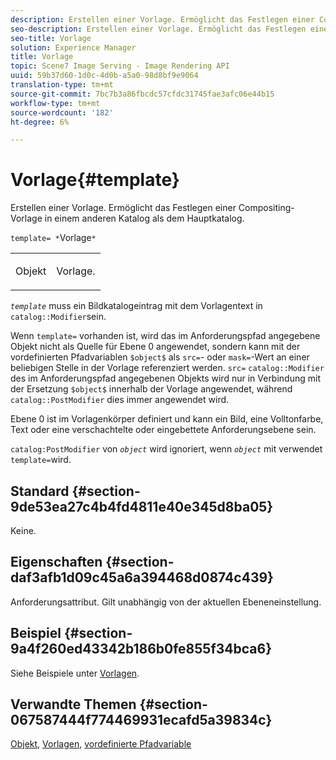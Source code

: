 ```yaml
---
description: Erstellen einer Vorlage. Ermöglicht das Festlegen einer Compositing-Vorlage in einem anderen Katalog als dem Hauptkatalog.
seo-description: Erstellen einer Vorlage. Ermöglicht das Festlegen einer Compositing-Vorlage in einem anderen Katalog als dem Hauptkatalog.
seo-title: Vorlage
solution: Experience Manager
title: Vorlage
topic: Scene7 Image Serving - Image Rendering API
uuid: 59b37d60-1d0c-4d0b-a5a0-98d8bf9e9064
translation-type: tm+mt
source-git-commit: 7bc7b3a86fbcdc57cfdc31745fae3afc06e44b15
workflow-type: tm+mt
source-wordcount: '182'
ht-degree: 6%

---
```



# Vorlage{#template}

Erstellen einer Vorlage. Ermöglicht das Festlegen einer Compositing-Vorlage in einem anderen Katalog als dem Hauptkatalog.

`template= *`Vorlage`*`

<table id="simpletable_DEC6F4EB460D453B8F272C98C9C8B7E5"> 
 <tr class="strow"> 
  <td class="stentry"> <p><span class="varname"> Objekt</span> </p> </td> 
  <td class="stentry"> <p>Vorlage. </p></td> 
 </tr> 
</table>

*`template`* muss ein Bildkatalogeintrag mit dem Vorlagentext in  `catalog::Modifier`sein.

Wenn `template=` vorhanden ist, wird das im Anforderungspfad angegebene Objekt nicht als Quelle für Ebene 0 angewendet, sondern kann mit der vordefinierten Pfadvariablen `$object$` als `src=`- oder `mask=`-Wert an einer beliebigen Stelle in der Vorlage referenziert werden. `src=` `catalog::Modifier` des im Anforderungspfad angegebenen Objekts wird nur in Verbindung mit der Ersetzung  `$object$` innerhalb der Vorlage angewendet, während  `catalog::PostModifier` dies immer angewendet wird.

Ebene 0 ist im Vorlagenkörper definiert und kann ein Bild, eine Volltonfarbe, Text oder eine verschachtelte oder eingebettete Anforderungsebene sein.

`catalog:PostModifier` von  *`object`* wird ignoriert, wenn  *`object`* mit verwendet  `template=`wird.

## Standard {#section-9de53ea27c4b4fd4811e40e345d8ba05}

Keine.

## Eigenschaften {#section-daf3afb1d09c45a6a394468d0874c439}

Anforderungsattribut. Gilt unabhängig von der aktuellen Ebeneneinstellung.

## Beispiel {#section-9a4f260ed43342b186b0fe855f34bca6}

Siehe Beispiele unter [Vorlagen](../../../../../is-api/http-ref/image-serving-api-ref/c-http-protocol-reference/c-templates/c-templates.md#concept-3cd2d2adae0e41b2979b9640244d4d3e).

## Verwandte Themen {#section-067587444f774469931ecafd5a39834c}

[Objekt](../../../../../is-api/http-ref/image-serving-api-ref/c-http-protocol-reference/c-data-types/r-object.md#reference-2591bd24548d462782c68d138ef795a0),  [Vorlagen](../../../../../is-api/http-ref/image-serving-api-ref/c-http-protocol-reference/c-templates/c-templates.md#concept-3cd2d2adae0e41b2979b9640244d4d3e),  [vordefinierte Pfadvariable](../../../../../is-api/http-ref/image-serving-api-ref/c-http-protocol-reference/c-syntax-and-features/r-is-http-substitution-variables.md#reference-90dc01aba44940e4acdd0c6476e7aa5a)
